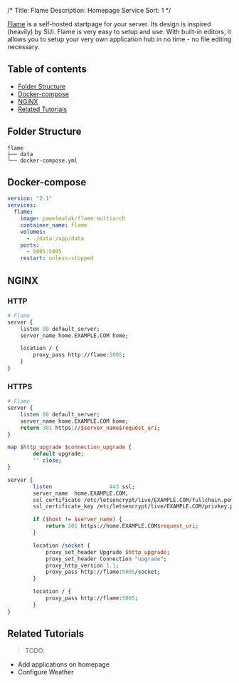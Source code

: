 /*
Title: Flame
Description: Homepage Service
Sort: 1
*/

[Flame](https://github.com/pawelmalak/flame) is a self-hosted startpage for your server. Its design is inspired (heavily) by SUI. Flame is very easy to setup and use. With built-in editors, it allows you to setup your very own application hub in no time - no file editing necessary.

## Table of contents
- [Folder Structure](#folder-structure)
- [Docker-compose](#docker-compose)
- [NGINX](#nginx)
- [Related Tutorials](#related-tutorials)
## Folder Structure
```
flame
├── data
└── docker-compose.yml
```

## Docker-compose

```yaml
version: "2.1"
services:
  flame:
    image: pawelmalak/flame:multiarch
    container_name: flame
    volumes:
      - ./data:/app/data
    ports:
      - 5005:5005
    restart: unless-stopped
```
## NGINX

### HTTP

```perl
# Flame 
server {
    listen 80 default_server;
    server_name home.EXAMPLE.COM home;

    location / {
        proxy_pass http://flame:5005;
    }
}

```
### HTTPS
```perl
# Flame 
server {
    listen 80 default_server;
    server_name home.EXAMPLE.COM home;
    return 301 https://$server_name$request_uri;
}

map $http_upgrade $connection_upgrade {
        default upgrade;
        '' close;
}

server {
        listen                  443 ssl;
        server_name  home.EXAMPLE.COM;
        ssl_certificate /etc/letsencrypt/live/EXAMPLE.COM/fullchain.pem;
        ssl_certificate_key /etc/letsencrypt/live/EXAMPLE.COM/privkey.pem;

        if ($host != $server_name) {
            return 301 https://home.EXAMPLE.COM$request_uri;
        }

        location /socket {
            proxy_set_header Upgrade $http_upgrade;
            proxy_set_header Connection "upgrade";
            proxy_http_version 1.1;
            proxy_pass http://flame:5005/socket;
        }

        location / {
            proxy_pass http://flame:5005;
        }
}
```
## Related Tutorials

> TODO: 
 - Add applications on homepage
 - Configure Weather
